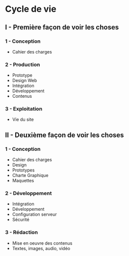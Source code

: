 # Cycle de vie

## I - Première façon de voir les choses

### 1 - Conception

- Cahier des charges

### 2 - Production

- Prototype
- Design Web
- Intégration
- Développement
- Contenus

### 3 - Exploitation

- Vie du site

## II - Deuxième façon de voir les choses

### 1 - Conception

- Cahier des charges
- Design
- Prototypes
- Charte Graphique
- Maquettes

### 2 - Développement

- Intégration
- Développement
- Configuration serveur
- Sécurité

### 3 - Rédaction

- Mise en oeuvre des contenus
- Textes, images, audio, vidéo